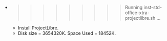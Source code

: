 * >>>>>>>>> Running inst-std-office-xtra-projectlibre.sh ...
  * Install ProjectLibre.
  * Disk size = 3654320K. Space Used = 18452K.
